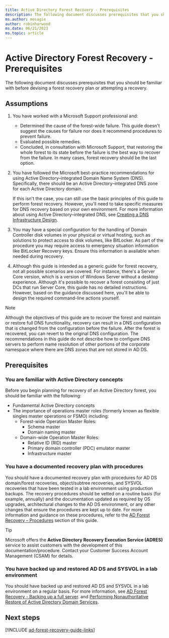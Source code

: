 ```yaml
---
title: Active Directory Forest Recovery - Prerequisites  
description: The following document discusses prerequisites that you should be familiar with before devising a forest recovery plan or attempting a recovery.
ms.author: mosagie
author: robinharwood
ms.date: 06/21/2023
ms.topic: article
---
```


# Active Directory Forest Recovery - Prerequisites

> 

The following document discusses prerequisites that you should be familiar with
before devising a forest recovery plan or attempting a recovery.

## Assumptions

1. You have worked with a Microsoft Support professional and:
    - Determined the cause of the forest-wide failure. This guide doesn't
        suggest the causes for failure nor does it recommend procedures to prevent failure.
    - Evaluated possible remedies.
    - Concluded, in consultation with Microsoft Support, that restoring the
        whole forest to its state before the failure is the best way to
        recover from the failure. In many cases, forest recovery should be the
        last option.
1. You have followed the Microsoft best-practice recommendations for using
    Active Directory–integrated Domain Name System (DNS). Specifically, there
    should be an Active Directory–integrated DNS zone for each Active Directory
    domain.

    If this isn't the case, you can still use the basic principles of this guide to perform forest recovery. However, you'll need to take specific measures for DNS recovery based on your own environment. For more information about using Active Directory–integrated DNS, see [Creating a DNS Infrastructure Design](/windows-server/identity/ad-ds/plan/creating-a-dns-infrastructure-design).
1. You may have a special configuration for the handling of Domain Controller
    disk volumes in your physical or virtual hosting, such as solutions to
    protect access to disk volumes, like BitLocker. As part of the
    procedure you may require access to emergency situation information like
    BitLocker Recovery keys. Ensure this information is available
    when needed during recovery.
1. Although this guide is intended as a generic guide for forest recovery, not
    all possible scenarios are covered. For instance, there's a Server Core
    version, which is a version of Windows Server without a desktop
    experience. Although it's possible to recover a forest consisting of just
    DCs that run Server Core, this guide has no detailed instructions. However,
    based on the guidance discussed here, you'll be able to design the required
    command-line actions yourself.

> [!NOTE]
> Although the objectives of this guide are to recover the forest and maintain or restore full DNS functionality, recovery can result in a DNS configuration that is changed from the configuration before the failure. After the forest is recovered, you can revert to the original DNS configuration. The recommendations in this guide do not describe how to configure DNS servers to perform name resolution of other portions of the corporate namespace where there are DNS zones that are not stored in AD DS.

## Prerequisites

### You are familiar with Active Directory concepts

Before you begin planning for recovery of an Active Directory forest, you should
be familiar with the following:

- Fundamental Active Directory concepts
- The importance of operations master roles (formerly known as flexible singles master operations or FSMO) including:
  - Forest-wide Operation Master Roles:
    - Schema master
    - Domain naming master
  - Domain-wide Operation Master Roles:
    - Relative ID (RID) master
    - Primary domain controller (PDC) emulator master
    - Infrastructure master

### You have a documented recovery plan with procedures

You should have a documented recovery plan with procedures for AD DS
domain/forest recoveries, object/subtree recoveries, and SYSVOL recoveries that
have been tested in a lab environment using production backups. The recovery
procedures should be vetted on a routine basis (for example, annually) and the
documentation updated as required by OS upgrades, architectural changes to the
AD DS environment, or any other changes that ensure the procedures are kept up
to date. For more information and guidance on these procedures, refer to the [AD Forest Recovery – Procedures](ad-forest-recovery-procedures.md) section of this guide.

> [!TIP]
> Microsoft offers the **Active Directory Recovery Execution Service (ADRES)** service to assist customers with the development of this documentation/procedure. Contact your Customer Success Account Management (CSAM) for details.

### You have backed up and restored AD DS and SYSVOL in a lab environment

You should have backed up and restored AD DS and SYSVOL in a lab
environment on a regular basis. For more information, see [AD Forest Recovery - Backing up a full server](ad-forest-recovery-backing-up-a-full-server.md).
and [Performing Nonauthoritative Restore of Active Directory Domain Services](/previous-versions/windows/it-pro/windows-server-2008-r2-and-2008/cc816627(v=ws.10)).

## Next steps

[!INCLUDE [ad-forest-recovery-guide-links](includes/ad-forest-recovery-guide-links.md)]
